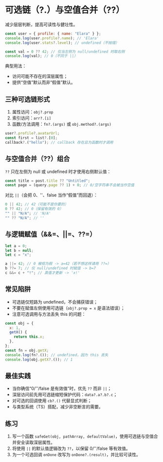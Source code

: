 # 可选链（?.）与空值合并（??）

减少层层判断，提高可读性与健壮性。

```javascript
const user = { profile: { name: "Elara" } };
console.log(user.profile?.name); // 'Elara'
console.log(user.stats?.level); // undefined（不抛错）

const val = 0 ?? 42; // 仅当左侧为 null/undefined 时取右侧
console.log(val); // 0（不同于 ||）
```

典型用法：

- 访问可能不存在的深层属性；
- 提供“空值”默认而非“假值”默认。

## 三种可选链形式

1. 属性访问：`obj?.prop`
2. 索引访问：`arr?.[i]`
3. 函数/方法调用：`fn?.(args)` 或 `obj.method?.(args)`

```javascript
user?.profile?.avatarUrl;
const first = list?.[0];
callback?.("hello"); // callback 存在且为函数时才调用
```

## 与空值合并（??）组合

`??` 只在左侧为 null 或 undefined 时才使用右侧默认值：

```javascript
const title = post.title ?? "Untitled";
const page = (query.page ?? 1) + 0; // 0/空字符串不会被当作空值
```

对比 `||`（会把 0、''、false 当作“假值”而回退）：

```javascript
0 || 42; // 42（可能不是你要的）
0 ?? 42; // 0（保留有效的 0）
"" || "N/A"; // 'N/A'
"" ?? "N/A"; // ''
```

## 与逻辑赋值（&&=、||=、??=）

```javascript
let a = 0;
let b = null;
let c = "x";

a ||= 42; // 0 被视为假 -> a=42（若不想这样请用 ??=）
b ??= 7; // 仅 null/undefined 时赋值 -> b=7
c &&= c + "!"; // 真值才更新 -> 'x!'
```

## 常见陷阱

- 可选链仅短路为 undefined，不会捕获错误；
- 不要在赋值左侧使用可选链（`obj?.prop = x` 是语法错误）；
- 注意可选调用与方法丢失 this 的问题：

```javascript
const obj = {
  x: 1,
  getX() {
    return this.x;
  },
};
const fn = obj.getX;
console.log(fn?.()); // undefined，因为 this 丢失
console.log(obj.getX?.()); // 1
```

## 最佳实践

- 当你确信“0/''/false 是有效值”时，优先 `??` 而非 `||`；
- 深层访问前先用可选链缩短保护代码：`data?.a?.b?.c`；
- 对可选的回调使用 `cb?.()` 代替显式判断；
- 与类型系统（TS）搭配，减少非空断言的需要。

## 练习

1. 写一个函数 `safeGet(obj, pathArray, defaultValue)`，使用可选链与空值合并安全读取深层属性。
2. 将使用 `||` 的默认值逻辑改为 `??`，以保留 0/''/false 等有效值。
3. 为一个可选回调 `onDone` 改写为 `onDone?.(result)`，并比较可读性。
